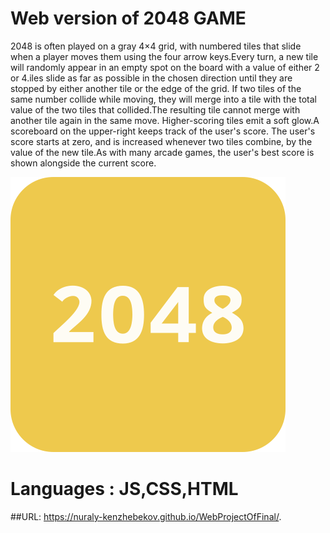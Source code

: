 # Web version of 2048 GAME
2048 is often played on a gray 4×4 grid, with numbered tiles that slide when a player moves them using the four arrow keys.Every turn, a new tile will randomly appear in an empty spot on the board with a value of either 2 or 4.iles slide as far as possible in the chosen direction until they are stopped by either another tile or the edge of the grid. If two tiles of the same number collide while moving, they will merge into a tile with the total value of the two tiles that collided.The resulting tile cannot merge with another tile again in the same move. Higher-scoring tiles emit a soft glow.A scoreboard on the upper-right keeps track of the user's score. The user's score starts at zero, and is increased whenever two tiles combine, by the value of the new tile.As with many arcade games, the user's best score is shown alongside the current score.

![alt text](screenshots/2048game.png)

# Languages : JS,CSS,HTML


##URL: https://nuraly-kenzhebekov.github.io/WebProjectOfFinal/.
